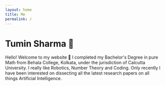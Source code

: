 ```yaml
---
layout: home
title: Me
permalink: /
---
```


# Tumin Sharma 👦
Hello! Welcome to my website 👋
I completed my Bachelor's Degree in pure Math from Behala College, Kolkata, under the jurisdiction of Calcutta University.
I really like Robotics, Number Theory and Coding.
Only recently I have been interested on dissecting all the latest research papers on all things Artificial Intelligence.
